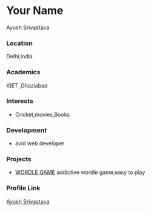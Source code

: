 # Your Name
Ayush Srivastava

### Location

Delhi,India

### Academics

KIET ,Ghaziabad

### Interests

- Cricket,movies,Books

### Development

- avid web developer

### Projects

- [WORDLE GAME](https://github.com/ayush91985/WORDLE-GAME) addictive wordle game,easy to play

### Profile Link

[Ayush Srivastava](https://github.com/ayush91985)